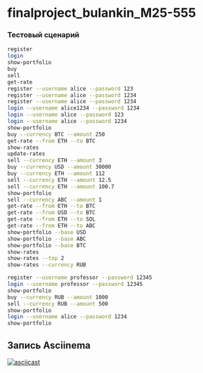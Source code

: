 # finalproject_bulankin_M25-555

### Тестовый сценарий

```bash
register
login
show-portfolio
buy
sell
get-rate
register --username alice --password 123
register --username alice --password 1234
register --username alice --password 1234
login --username alice1234 --password 1234
login --username alice --password 123
login --username alice --password 1234
show-portfolio
buy --currency BTC --amount 250
get-rate --from ETH --to BTC
show-rates
update-rates
sell --currency ETH --amount 3
buy --currency USD --amount 30000
buy --currency ETH --amount 112
sell --currency ETH --amount 12.5
sell --currency ETH --amount 100.7
show-portfolio
sell --currency ABC --amount 1
get-rate --from ETH --to BTC
get-rate --from USD --to BTC
get-rate --from ETH --to SOL
get-rate --from ETH --to ABC
show-portfolio --base USD
show-portfolio --base ABC
show-portfolio --base BTC
show-rates
show-rates --top 2
show-rates --currency RUB

register --username professor --password 12345
login --username professor --password 12345
show-portfolio
buy --currency RUB --amount 1000
sell --currency RUB --amount 500
show-portfolio
login --username alice --password 1234
show-portfolio
```

## Запись Asciinema
[![asciicast](https://asciinema.org/a/g6QEW7vAP490ndAe5Rk3ZgdtL.svg)](https://asciinema.org/a/g6QEW7vAP490ndAe5Rk3ZgdtL)
